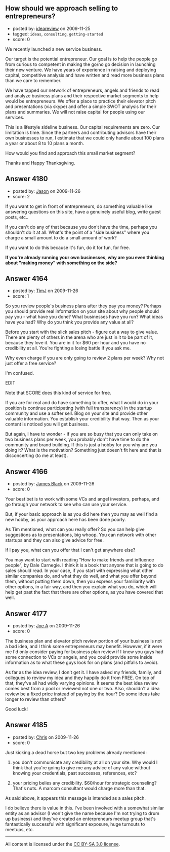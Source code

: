 ## How should we approach selling to entrepreneurs?

- posted by: [ideareview](https://stackexchange.com/users/-1/1652-ideareview) on 2009-11-25
- tagged: `ideas`, `consulting`, `getting-started`
- score: 0

We recently launched a new service business. 

Our target is the potential entrepreneur. Our goal is to help the people go from curious to competent in making the go/no go decision in launching their new venture. We have years of experience in raising and deploying capital, competitive analysis and have written and read more business plans than we care to remember. 

We have tapped our network of entrepreneurs, angels and friends to read and analyze business plans and their respective market segments to help would be entrepreneurs. We offer a place to practice their elevator pitch and presentations (via skype) and offer a simple SWOT analysis for their plans and summaries. We will not raise capital for people using our services.

This is a lifestyle sideline business. Our capital requirements are zero. Our limitation is time. Since the partners and contributing advisors have their own businesses to run, I estimate that we could only handle about 100 plans a year or about 8 to 10 plans a month. 

How would you find and approach this small market segment?

Thanks and Happy Thanksgiving.





## Answer 4180

- posted by: [Jason](https://stackexchange.com/users/-1/2-jason) on 2009-11-26
- score: 2

If you want to get in front of entrepreneurs, do something valuable like answering questions on this site, have a genuinely useful blog, write guest posts, etc..

If you can't do any of that because you don't have the time, perhaps you shouldn't do it at all.  What's the point of a "side business" where you charge a small amount to do a small amount of work?

If you want to do this because it's fun, do it for fun, for free.

**If you're already running your own businesses, why are you even thinking about "making money" with something on the side?**


## Answer 4164

- posted by: [TimJ](https://stackexchange.com/users/-1/1172-timj) on 2009-11-26
- score: 1

So you review people's business plans after they pay you money?  Perhaps you should provide real information on your site about why people should pay you - what have you done?  What businesses have you run?  What ideas have you had?  Why do you think you provide any value at all?

Before you start with the slick sales pitch - figure out a way to give value.  There are plenty of others in the arena who are just in it to be part of it, because they love it.  You are in it for $60 per hour and you have no credibility at all.   You're fighting a losing battle if you ask me. 

Why even charge if you are only going to review 2 plans per week? Why not just offer a free service?  

I'm confused.

EDIT

Note that SCORE does this kind of service for free.

If you are for real and do have something to offer, what I would do in your position is continue participating (with full transparency) in the startup community and use a softer sell.  Blog on your site and provide other valuable information.  You establish your credibility that way.  Then as your content is noticed you will get business.

But again, I have to wonder - if you are so busy that you can only take on two business plans per week, you probably don't have time to do the community and brand building.  If this is just a hobby for you why are you doing it?  What is the motivation?    Something just doesn't fit here and that is disconcerting (to me at least).




## Answer 4166

- posted by: [James Black](https://stackexchange.com/users/-1/1074-james-black) on 2009-11-26
- score: 0

Your best bet is to work with some VCs and angel investors, perhaps, and go through your network to see who can use your service.

But, if your basic approach is as you did here then you may as well find a new hobby, as your approach here has been done poorly.

As Tim mentioned, what can you really offer? So you can help give suggestions as to presentations, big whoop.  You can network with other startups and they can also give advice for free.

If I pay you, what can you offer that I can't get anywhere else?

You may want to start with reading "How to make friends and influence people", by Dale Carnegie. I think it is a book that anyone that is going to do sales should read.  In your case, if you start with expressing what other similar companies do, and what they do well, and what you offer beyond them, without putting them down, then you express your familiarity with other options, in a fair way, and then you explain what you do, which will help get past the fact that there are other options, as you have covered that well.


## Answer 4177

- posted by: [Joe A](https://stackexchange.com/users/-1/60-joe-a) on 2009-11-26
- score: 0

The business plan and elevator pitch review portion of your business is not a bad idea, and I think some entrepreneurs may benefit. However, if it were me I'd only consider paying for business plan review if I knew you guys had some connection to VCs or angels, and you could provide some inside information as to what these guys look for on plans (and pitfalls to avoid).

As far as the idea review, I don't get it. I have asked my friends, family, and collegues to review my idea and they happily do it from FREE. On top of that, they've all had widly varying opinions. It seems the best idea review comes best from a pool or reviewed not one or two. Also, shouldn't a idea review be a fixed price instead of paying by the hour? Do some ideas take longer to review than others?

Good luck!


## Answer 4185

- posted by: [Chris](https://stackexchange.com/users/-1/412-chris) on 2009-11-26
- score: 0

Just kicking a dead horse but two key problems already mentioned:

1) you don't communicate any credibility at all on your site. Why would I think that you're going to give me any advice of any value without knowing your credentials, past successes, references, etc?

2) your pricing belies any credibility. $60/hour for strategic counseling? That's nuts. A marcom consultant would charge more than that.

As said above, it appears this message is intended as a sales pitch.

I do believe there is value in this. I've been involved with a somewhat similar entity as an advisor (I won't give the name because I'm not trying to drum up business) and they've created an enterpreneurs meetup group that's fantastically successful with significant exposure, huge turnouts to meetups, etc.



---

All content is licensed under the [CC BY-SA 3.0 license](https://creativecommons.org/licenses/by-sa/3.0/).
